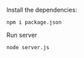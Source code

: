 Install the dependencies:
  ```
  npm i package.json
  ```
Run server
  ```
  node server.js
  ```
  
  
